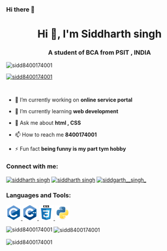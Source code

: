 ### Hi there 👋

<!--
**sidd8400174001/sidd8400174001** is a ✨ _special_ ✨ repository because its `README.md` (this file) appears on your GitHub profile.

Here are some ideas to get you started:

- 🔭 I’m currently working on ...
- 🌱 I’m currently learning ...
- 👯 I’m looking to collaborate on ...
- 🤔 I’m looking for help with ...
- 💬 Ask me about ...
- 📫 How to reach me: ...
- 😄 Pronouns: ...
- ⚡ Fun fact: ...
--><h1 align="center">Hi 👋, I'm Siddharth singh</h1>
<h3 align="center">A student of BCA from PSIT , INDIA</h3>

<p align="left"> <img src="https://komarev.com/ghpvc/?username=sidd8400174001&label=Profile%20views&color=0e75b6&style=flat" alt="sidd8400174001" /> </p>

<p align="left"> <a href="https://github.com/ryo-ma/github-profile-trophy"><img src="https://github-profile-trophy.vercel.app/?username=sidd8400174001" alt="sidd8400174001" /></a> </p>

<p align="left"> <a href="https://twitter.com/" target="blank"><img src="https://img.shields.io/twitter/follow/?logo=twitter&style=for-the-badge" alt="" /></a> </p>

- 🔭 I’m currently working on **online service portal**

- 🌱 I’m currently learning **web development**

- 💬 Ask me about **html , CSS**

- 📫 How to reach me **8400174001**

- ⚡ Fun fact **being funny is my part tym hobby**

<h3 align="left">Connect with me:</h3>
<p align="left">
<a href="https://linkedin.com/in/siddharth singh" target="blank"><img align="center" src="https://raw.githubusercontent.com/rahuldkjain/github-profile-readme-generator/master/src/images/icons/Social/linked-in-alt.svg" alt="siddharth singh" height="30" width="40" /></a>
<a href="https://fb.com/siddharth singh" target="blank"><img align="center" src="https://raw.githubusercontent.com/rahuldkjain/github-profile-readme-generator/master/src/images/icons/Social/facebook.svg" alt="siddharth singh" height="30" width="40" /></a>
<a href="https://instagram.com/siddgarth__singh_" target="blank"><img align="center" src="https://raw.githubusercontent.com/rahuldkjain/github-profile-readme-generator/master/src/images/icons/Social/instagram.svg" alt="siddgarth__singh_" height="30" width="40" /></a>
</p>

<h3 align="left">Languages and Tools:</h3>
<p align="left"> <a href="https://www.cprogramming.com/" target="_blank" rel="noreferrer"> <img src="https://raw.githubusercontent.com/devicons/devicon/master/icons/c/c-original.svg" alt="c" width="40" height="40"/> </a> <a href="https://www.w3schools.com/cpp/" target="_blank" rel="noreferrer"> <img src="https://raw.githubusercontent.com/devicons/devicon/master/icons/cplusplus/cplusplus-original.svg" alt="cplusplus" width="40" height="40"/> </a> <a href="https://www.w3schools.com/css/" target="_blank" rel="noreferrer"> <img src="https://raw.githubusercontent.com/devicons/devicon/master/icons/css3/css3-original-wordmark.svg" alt="css3" width="40" height="40"/> </a> <a href="https://www.python.org" target="_blank" rel="noreferrer"> <img src="https://raw.githubusercontent.com/devicons/devicon/master/icons/python/python-original.svg" alt="python" width="40" height="40"/> </a> </p>

<p><img align="left" src="https://github-readme-stats.vercel.app/api/top-langs?username=sidd8400174001&show_icons=true&locale=en&layout=compact" alt="sidd8400174001" /></p>

<p>&nbsp;<img align="center" src="https://github-readme-stats.vercel.app/api?username=sidd8400174001&show_icons=true&locale=en" alt="sidd8400174001" /></p>

<p><img align="center" src="https://github-readme-streak-stats.herokuapp.com/?user=sidd8400174001&" alt="sidd8400174001" /></p>

